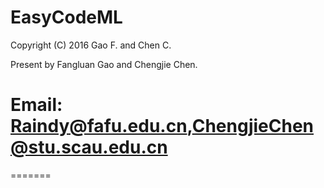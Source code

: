 # EasyCodeML

Copyright (C) 2016 Gao F. and Chen C.

Present by Fangluan Gao and Chengjie Chen.  

# Email: Raindy@fafu.edu.cn,ChengjieChen@stu.scau.edu.cn
=======
